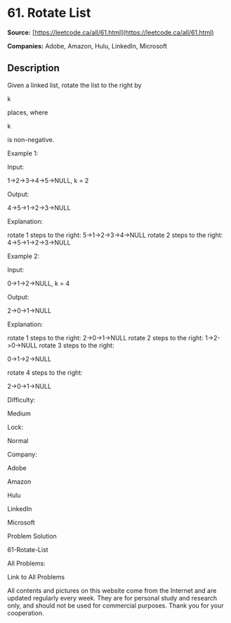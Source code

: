 # 61. Rotate List

**Source:** [https://leetcode.ca/all/61.html](https://leetcode.ca/all/61.html)

**Companies:** Adobe, Amazon, Hulu, LinkedIn, Microsoft

## Description

Given a linked list, rotate the list to the right by

k

places, where

k

is non-negative.

Example 1:

Input:

1->2->3->4->5->NULL, k = 2

Output:

4->5->1->2->3->NULL

Explanation:

rotate 1 steps to the right: 5->1->2->3->4->NULL
rotate 2 steps to the right: 4->5->1->2->3->NULL

Example 2:

Input:

0->1->2->NULL, k = 4

Output:

2->0->1->NULL

Explanation:

rotate 1 steps to the right: 2->0->1->NULL
rotate 2 steps to the right: 1->2->0->NULL
rotate 3 steps to the right:

0->1->2->NULL

rotate 4 steps to the right:

2->0->1->NULL

Difficulty:

Medium

Lock:

Normal

Company:

Adobe

Amazon

Hulu

LinkedIn

Microsoft

Problem Solution

61-Rotate-List

All Problems:

Link to All Problems

All contents and pictures on this website come from the Internet and are updated regularly every week. They are for personal study and research only, and should not be used for commercial purposes. Thank you for your cooperation.

